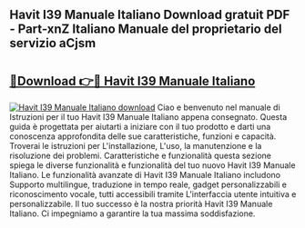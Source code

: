 ## Havit I39 Manuale Italiano Download gratuit PDF - Part-xnZ Italiano Manuale del proprietario del servizio aCjsm

# <h2><a href="http://dfg4k22.blite.top/?on=Havit+I39+Manuale+Italiano">🔗Download 👉🔴 Havit I39 Manuale Italiano</a></h2>

[![Havit I39 Manuale Italiano download](https://i.imgur.com/lujVjoI.png)](http://dfg4k22.blite.top/?on=Havit+I39+Manuale+Italiano)
Ciao e benvenuto nel manuale di Istruzioni per il tuo Havit I39 Manuale Italiano appena consegnato. Questa guida è progettata per aiutarti a iniziare con il tuo prodotto e darti una conoscenza approfondita delle sue caratteristiche, funzioni e capacità. Troverai le istruzioni per L'installazione, L'uso, la manutenzione e la risoluzione dei problemi. Caratteristiche e funzionalità questa sezione spiega le diverse funzionalità e funzionalità del tuo nuovo Havit I39 Manuale Italiano. Le funzionalità avanzate di Havit I39 Manuale Italiano includono Supporto multilingue, traduzione in tempo reale, gadget personalizzabili e riconoscimento vocale, tutti accessibili tramite L'interfaccia utente intuitiva e personalizzabile. Il tuo successo è la nostra priorità Havit I39 Manuale Italiano. Ci impegniamo a garantire la tua massima soddisfazione.

